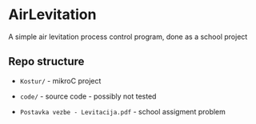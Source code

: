 # AirLevitation
A simple air levitation process control program, done as a school project

## Repo structure

- `Kostur/` - mikroC project

- `code/` - source code - possibly not tested

- `Postavka vezbe - Levitacija.pdf` - school assigment problem
